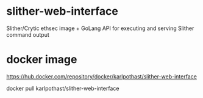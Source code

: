 # slither-web-interface
Slither/Crytic ethsec image + GoLang API for executing and serving Slither command output

# docker image
https://hub.docker.com/repository/docker/karlpothast/slither-web-interface

docker pull karlpothast/slither-web-interface
